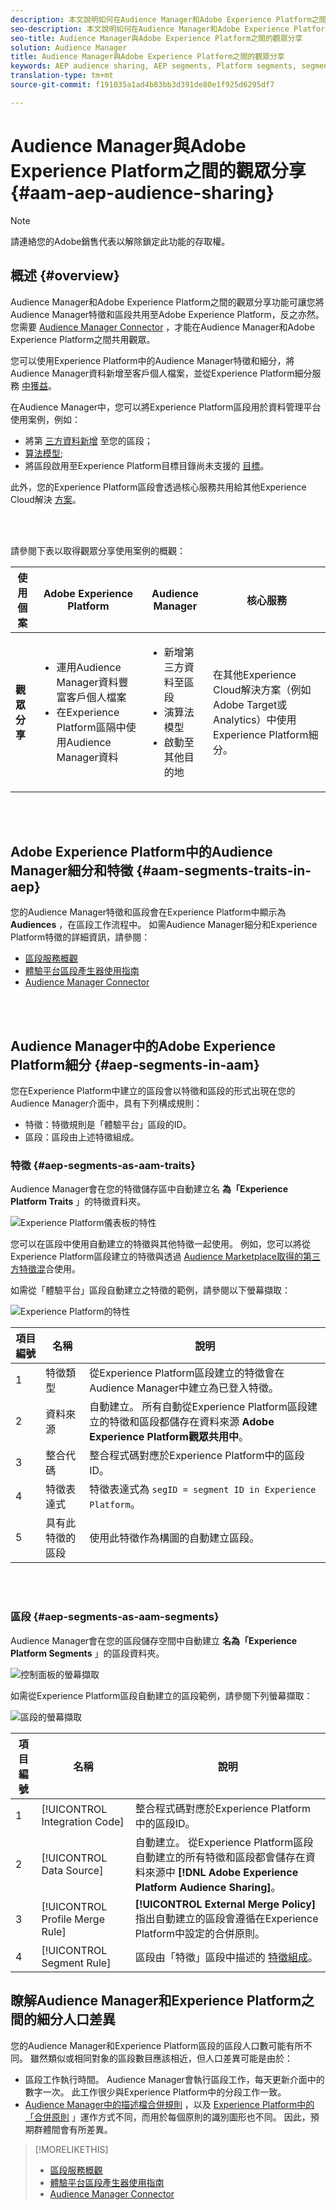 ```yaml
---
description: 本文說明如何在Audience Manager和Adobe Experience Platform之間共用觀眾。
seo-description: 本文說明如何在Audience Manager和Adobe Experience Platform之間共用觀眾。
seo-title: Audience Manager與Adobe Experience Platform之間的觀眾分享
solution: Audience Manager
title: Audience Manager與Adobe Experience Platform之間的觀眾分享
keywords: AEP audience sharing, AEP segments, Platform segments, segment sharing, audience sharing, share segments
translation-type: tm+mt
source-git-commit: f191035a1ad4b83bb3d391de80e1f925d6295df7

---
```



# Audience Manager與Adobe Experience Platform之間的觀眾分享 {#aam-aep-audience-sharing}

>[!NOTE]
>
> 請連絡您的Adobe銷售代表以解除鎖定此功能的存取權。

## 概述 {#overview}

Audience Manager和Adobe Experience Platform之間的觀眾分享功能可讓您將Audience Manager特徵和區段共用至Adobe Experience Platform，反之亦然。 您需要 [Audience Manager Connector](https://docs.adobe.com/content/help/en/experience-platform/sources/connectors/adobe-applications/audience-manager.html) ，才能在Audience Manager和Adobe Experience Platform之間共用觀眾。

您可以使用Experience Platform中的Audience Manager特徵和細分，將Audience Manager資料新增至客戶個人檔案，並從Experience Platform細分服務 [中獲益](https://www.adobe.io/apis/experienceplatform/home/profile-identity-segmentation/profile-identity-segmentation-services.html#!api-specification/markdown/narrative/technical_overview/segmentation/segmentation-overview.md)。

在Audience Manager中，您可以將Experience Platform區段用於資料管理平台使用案例，例如：
* 將第 [三方資料新增](/help/using/overview/data-types-collected.md#third-party-data) 至您的區段；
* [算法模型](/help/using/features/algorithmic-models/understanding-models.md);
* 將區段啟用至Experience Platform目標目錄尚未支援的 [目標](https://docs.adobe.com/content/help/en/experience-platform/rtcdp/destinations/destinations-cat/destinations-catalog.html)。

此外，您的Experience Platform區段會透過核心服務共用給其他Experience Cloud解決 [方案](https://docs.adobe.com/content/help/en/core-services/interface/experience-cloud.html)。

<br> 

請參閱下表以取得觀眾分享使用案例的概觀：

| **使用個案** | **Adobe Experience Platform** | **Audience Manager** | **核心服務** |
---------|----------|---------|---------
| **觀眾分享** | <ul><li>運用Audience Manager資料豐富客戶個人檔案</li><li>在Experience Platform區隔中使用Audience Manager資料</li></ul> | <ul><li>新增第三方資料至區段</li><li>演算法模型</li><li>啟動至其他目的地</li></ul> | 在其他Experience Cloud解決方案（例如Adobe Target或Analytics）中使用Experience Platform細分。 |

<br> 

## Adobe Experience Platform中的Audience Manager細分和特徵 {#aam-segments-traits-in-aep}

您的Audience Manager特徵和區段會在Experience Platform中顯示為 **Audiences** ，在區段工作流程中。 如需Audience Manager細分和Experience Platform特徵的詳細資訊，請參閱：

* [區段服務概觀](https://docs.adobe.com/content/help/en/experience-platform/segmentation/home.html#audiences)
* [體驗平台區段產生器使用指南](https://docs.adobe.com/content/help/en/experience-platform/segmentation/ui/overview.html#audiences)
* [Audience Manager Connector](https://docs.adobe.com/content/help/en/experience-platform/sources/connectors/adobe-applications/audience-manager.html)

<br> 

## Audience Manager中的Adobe Experience Platform細分 {#aep-segments-in-aam}

您在Experience Platform中建立的區段會以特徵和區段的形式出現在您的Audience Manager介面中，具有下列構成規則：
* 特徵：特徵規則是「體驗平台」區段的ID。
* 區段：區段由上述特徵組成。

### 特徵 {#aep-segments-as-aam-traits}

Audience Manager會在您的特徵儲存區中自動建立名 **為「Experience Platform Traits** 」的特徵資料夾。

![Experience Platform儀表板的特性](/help/using/integration/integration-aep/assets/aep-traits-dashboard.png)

您可以在區段中使用自動建立的特徵與其他特徵一起使用。 例如，您可以將從Experience Platform區段建立的特徵與透過 [Audience Marketplace取得的第三方特徵混](/help/using/features/audience-marketplace/audience-marketplace.md)合使用。

如需從「體驗平台」區段自動建立之特徵的範例，請參閱以下螢幕擷取：

![Experience Platform的特性](/help/using/integration/integration-aep/assets/aep-trait.png)


| 項目編號 | 名稱 | 說明 |
---------|----------|---------
| 1 | 特徵類型 | 從Experience Platform區段建立的特徵會在Audience Manager中建立為已登入特徵。 |
| 2 | 資料來源 | 自動建立。 所有自動從Experience Platform區段建立的特徵和區段都儲存在資料來源 **Adobe Experience Platform觀眾共用中**。 |
| 3 | 整合代碼 | 整合程式碼對應於Experience Platform中的區段ID。 |
| 4 | 特徵表達式 | 特徵表達式為 `segID = segment ID in Experience Platform`。 |
| 5 | 具有此特徵的區段 | 使用此特徵作為構圖的自動建立區段。 |

<br> 

### 區段 {#aep-segments-as-aam-segments}

Audience Manager會在您的區段儲存空間中自動建立 **名為「Experience Platform Segments** 」的區段資料夾。

![控制面板的螢幕擷取](/help/using/integration/integration-aep/assets/aep-segments-dashboard.png)

如需從Experience Platform區段自動建立的區段範例，請參閱下列螢幕擷取：

![區段的螢幕擷取](/help/using/integration/integration-aep/assets/aep-segment.png)

| 項目編號 | 名稱 | 說明 |
---------|----------|---------
| 1 | [!UICONTROL Integration Code] | 整合程式碼對應於Experience Platform中的區段ID。 |
| 2 | [!UICONTROL Data Source] | 自動建立。 從Experience Platform區段自動建立的所有特徵和區段都會儲存在資料來源中 **[!DNL Adobe Experience Platform Audience Sharing]**。 |
| 3 | [!UICONTROL Profile Merge Rule] | **[!UICONTROL External Merge Policy]** 指出自動建立的區段會遵循在Experience Platform中設定的合併原則。 |
| 4 | [!UICONTROL Segment Rule] | 區段由「特徵」區段中描述的 [特徵組成](#aep-segments-as-aam-traits)。 |

## 瞭解Audience Manager和Experience Platform之間的細分人口差異

您的Audience Manager和Experience Platform區段的區段人口數可能有所不同。 雖然類似或相同對象的區段數目應該相近，但人口差異可能是由於：

* 區段工作執行時間。 Audience Manager會執行區段工作，每天更新介面中的數字一次。 此工作很少與Experience Platform中的分段工作一致。
* [Audience Manager中的描述檔合併規則](/help/using/features/profile-merge-rules/merge-rules-overview.md) ，以及 [Experience Platform中的「合併原則](https://docs.adobe.com/content/help/en/experience-platform/profile/ui/merge-policies.html) 」運作方式不同，而用於每個原則的識別圖形也不同。 因此，預期群體間會有所差異。


>[!MORELIKETHIS]
>
>* [區段服務概觀](https://docs.adobe.com/content/help/en/experience-platform/segmentation/home.html#audiences)
>* [體驗平台區段產生器使用指南](https://docs.adobe.com/content/help/en/experience-platform/segmentation/ui/overview.html#audiences)
>* [Audience Manager Connector](https://docs.adobe.com/content/help/en/experience-platform/sources/connectors/adobe-applications/audience-manager.html)


